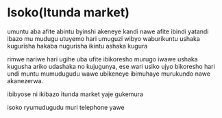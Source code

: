 # Isoko(Itunda market)
umuntu aba afite abintu byinshi akeneye kandi nawe afite ibindi yatandi
ibazo mu mudugu utuyemo hari umuguzi wibyo waburikuntu ushaka kugurisha
hakaba nugurisha ikintu ashaka kugura

rimwe nariwe hari ugihe uba ufite ibikoresho murugo iwawe ushaka kugusha ariko
udashaka no kujugunya, ese wari usiko ujyo bikoresho hari undi muntu mumudugudu wawe
ubikeneye ibimuhaye murukundo nawe akanezerwa.

ibibyose ni ikibazo  itunda market yaje gukemura 

isoko ryumudugudu muri telephone yawe
